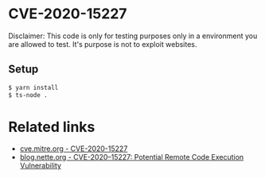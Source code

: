 # CVE-2020-15227

Disclaimer: This code is only for testing purposes only in a environment you are allowed to test.
It's purpose is not to exploit websites.

## Setup

```bash
$ yarn install
$ ts-node .
```

# Related links

- [cve.mitre.org - CVE-2020-15227](https://cve.mitre.org/cgi-bin/cvename.cgi?name=CVE-2020-15227)
- [blog.nette.org - CVE-2020–15227: Potential Remote Code Execution Vulnerability](https://blog.nette.org/en/cve-2020-15227-potential-remote-code-execution-vulnerability)
